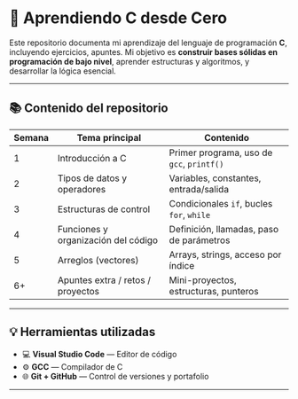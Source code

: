 # 🚀 Aprendiendo C desde Cero

Este repositorio documenta mi aprendizaje del lenguaje de programación **C**, incluyendo ejercicios, apuntes. Mi objetivo es **construir bases sólidas en programación de bajo nivel**, aprender estructuras y algoritmos, y desarrollar la lógica esencial.

---

## 📚 Contenido del repositorio

| Semana | Tema principal                      | Contenido                                      |
|--------|--------------------------------------|------------------------------------------------|
| 1      | Introducción a C                    | Primer programa, uso de `gcc`, `printf()`     |
| 2      | Tipos de datos y operadores         | Variables, constantes, entrada/salida         |
| 3      | Estructuras de control              | Condicionales `if`, bucles `for`, `while`     |
| 4      | Funciones y organización del código | Definición, llamadas, paso de parámetros      |
| 5      | Arreglos (vectores)                 | Arrays, strings, acceso por índice            |
| 6+     | Apuntes extra / retos / proyectos   | Mini-proyectos, estructuras, punteros         |

---

## 💡 Herramientas utilizadas

- 💻 **Visual Studio Code** — Editor de código
- ⚙️ **GCC** — Compilador de C
- 🌐 **Git + GitHub** — Control de versiones y portafolio

---

